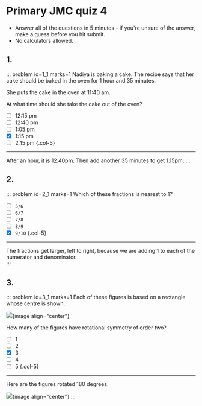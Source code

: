 # Primary JMC quiz 4

* Answer all of the questions in 5 minutes - if you're unsure of the answer, make a guess before you hit submit. 
* No calculators allowed.


## 1.	
::: problem id=1_1 marks=1
Nadiya is baking a cake.  The recipe says that her cake should be baked in the oven for 1 hour and 35 minutes.  

She puts the cake in the oven at 11:40 am.  

At what time should she take the cake out of the oven? 

* [ ] 12:15 pm
* [ ] 12:40 pm
* [ ] 1:05 pm
* [x] 1:15 pm
* [ ] 2:15 pm
{.col-5}

---

After an hour, it is 12.40pm. Then add another 35 minutes to get 1.15pm.
:::


## 2.
::: problem id=2_1 marks=1
Which of these fractions is nearest to 1?

* [ ] `5/6`
* [ ] `6/7`
* [ ] `7/8`
* [ ] `8/9`
* [x] `9/10`
{.col-5}

---

The fractions get larger, left to right, because we are adding 1 to each of the numerator and denominator.  
:::


## 3.
::: problem id=3_1 marks=1
Each of these figures is based on a rectangle whose centre is shown.  

![](/resources/primary-jmc-4/3-rectangles.png){image align="center"} 

How many of the figures have rotational symmetry of order two?

* [ ] 1
* [ ] 2
* [x] 3
* [ ] 4
* [ ] 5
{.col-5}

---

Here are the figures rotated 180 degrees.

![](/resources/primary-jmc-4/3-rectangles-answer.png){image align="center"} 
:::
